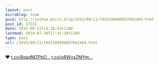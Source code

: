 ```yaml
---
layout: post
microblog: true
guid: http://joshua.micro.blog/2015/09/11/t642180486857662464.html
post_id: 37222
date: 2015-09-11T14:38:53+1100
lastmod: 2019-07-30T17:41:28+1100
type: post
url: /2015/09/11/t642180486857662464.html
---
```

♥️ [t.co/8qadMZPbO...](http://t.co/8qadMZPbOd) [t.co/q8WvsZMYm...](http://t.co/q8WvsZMYmE)
